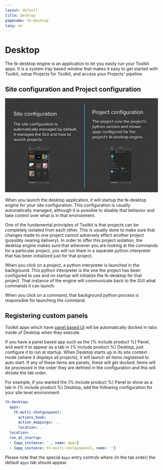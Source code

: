 ```yaml
---
layout: default
title: Desktop
pagename: tk-desktop
lang: en
---
```


# Desktop

The tk-desktop engine is an application to let you easily run your Toolkit apps. It is a system tray based window that makes it easy to get started with Toolkit, setup Projects for Toolkit, and access your Projects' pipeline.

## Site configuration and Project configuration

![Processes](../images/engines/processes.png)

When you launch the desktop application, it will startup the tk-desktop engine for your site configuration.  This configuration is usually automatically managed, although it is possible to disable that behavior and take control over what is in that environment.

One of the fundamental principles of Toolkit is that projects can be completely isolated from each other.  This is usually done to make sure that changes made to one project cannot adversely effect another project (possibly nearing delivery). In order to offer this project isolation, the desktop engine makes sure that whenever you are looking at the commands for a particular project, you will run them in a separate python interpreter that has been initialized just for that project.

When you click on a project, a python interpreter is launched in the background. This python interpreter is the one the project has been configured to use and on startup will initialize the tk-desktop for that project.  That instance of the engine will communicate back to the GUI what commands it can launch.

When you click on a command, that background python process is responsible for launching the command.

## Registering custom panels

Toolkit apps which have [panel based UI](http://developer.shotgridsoftware.com/tk-core/platform.html#sgtk.platform.Engine.show_panel) will be automatically docked in tabs inside of Desktop when they execute. 

If you have a panel based app such as the {% include product %} Panel, and want it to appear as a tab in {% include product %} Desktop, just configure it to run at startup. When Desktop starts up in its site context mode (where it displays all projects), it will launch all items registered to auto start. If any of these items are panels, these will get docked. Items will be processed in the order they are defined in the configuration and this will dictate the tab order.

For example, if you wanted the {% include product %} Panel to show as a tab in {% include product %} Desktop, add the following configuration for your site level environment:

```yaml
tk-desktop:
  apps:
    tk-multi-shotgunpanel:
      actions_hook: ...
      action_mappings: ...
      location: ...
  location: ...
  run_at_startup:
  - {app_instance: '', name: Apps}
  - {app_instance: tk-multi-shotgunpanel, name: ''}
```

Please note that the special `Apps` entry controls where (in the tab order) the default `Apps` tab should appear.

